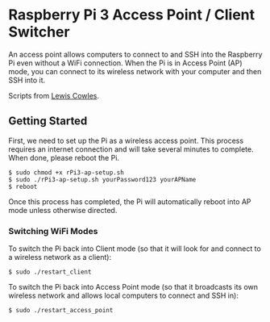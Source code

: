 # Raspberry Pi 3 Access Point / Client Switcher #

An access point allows computers to connect to and SSH into the Raspberry Pi even without a WiFi connection. When the Pi is in Access Point (AP) mode, you can connect to its wireless network with your computer and then SSH into it.

Scripts from [Lewis Cowles](https://gist.github.com/Lewiscowles1986/fecd4de0b45b2029c390).

## Getting Started ##

First, we need to set up the Pi as a wireless access point. This process requires an internet connection and will take several minutes to complete. When done, please reboot the Pi.

	$ sudo chmod +x rPi3-ap-setup.sh
	$ sudo ./rPi3-ap-setup.sh yourPassword123 yourAPName
	$ reboot

Once this process has completed, the Pi will automatically reboot into AP mode unless otherwise directed.

### Switching WiFi Modes ###

To switch the Pi back into Client mode (so that it will look for and connect to a wireless network as a client):

	$ sudo ./restart_client

To switch the Pi back into Access Point mode (so that it broadcasts its own wireless network and allows local computers to connect and SSH in):

	$ sudo ./restart_access_point